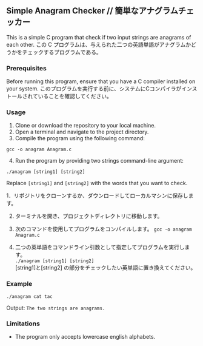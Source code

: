 ## Simple Anagram Checker // 簡単なアナグラムチェッカー

This is a simple C program that check if two input strings are anagrams of each other.
この C プログラムは、与えられた二つの英語単語がアナグラムかどうかをチェックするプログラムである。

### Prerequisites

Before running this program, ensure that you have a C compiler installed on your system.
このプログラムを実行する前に、システムにCコンパイラがインストールされていることを確認してください。

### Usage

1. Clone or download the repository to your local machine.
2. Open a terminal and navigate to the project directory.
3. Compile the program using the following command:

`gcc -o anagram Anagram.c`


4. Run the program by providing two strings command-line argument:

`./anagram [string1] [string2]`

Replace `[string1]` and `[string2]` with the words that you want to check.

1．リポジトリをクローンするか、ダウンロードしてローカルマシンに保存します。

2. ターミナルを開き、プロジェクトディレクトリに移動します。

3. 次のコマンドを使用してプログラムをコンパイルします。
`gcc -o anagram Anagram.c`
4. 二つの英単語をコマンドライン引数として指定してプログラムを実行します。  
`./anagram [string1] [string2]`  
[string1]と[string2] の部分をチェックしたい英単語に置き換えてください。

### Example

`./anagram cat tac`

Output:
`The two strings are anagrams.`


### Limitations

- The program only accepts lowercase english alphabets.
